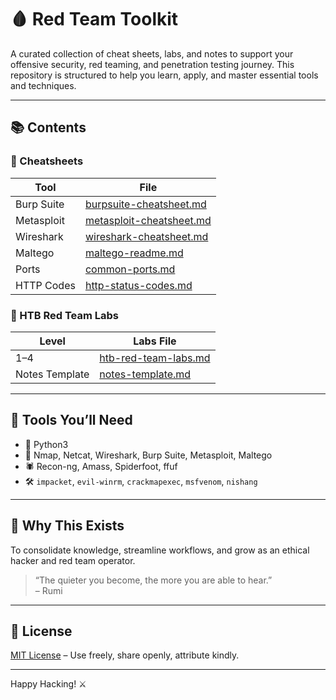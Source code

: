# 🩸 Red Team Toolkit

A curated collection of cheat sheets, labs, and notes to support your offensive security, red teaming, and penetration testing journey. This repository is structured to help you learn, apply, and master essential tools and techniques.

---

## 📚 Contents

### 📁 Cheatsheets

| Tool         | File                                    |
|--------------|------------------------------------------|
| Burp Suite   | [burpsuite-cheatsheet.md](cheatsheets/burpsuite-cheatsheet.md) |
| Metasploit   | [metasploit-cheatsheet.md](cheatsheets/metasploit-cheatsheet.md) |
| Wireshark    | [wireshark-cheatsheet.md](cheatsheets/wireshark-cheatsheet.md) |
| Maltego      | [maltego-readme.md](cheatsheets/maltego-readme.md) |
| Ports        | [common-ports.md](cheatsheets/common-ports.md) |
| HTTP Codes   | [http-status-codes.md](cheatsheets/http-status-codes.md) |

### 🔬 HTB Red Team Labs

| Level | Labs File                                   |
|-------|---------------------------------------------|
| 1–4   | [htb-red-team-labs.md](labs/htb-red-team-labs.md) |
| Notes Template | [notes-template.md](labs/notes-template.md) |

---

## 🔧 Tools You’ll Need

- 🐍 Python3
- 📡 Nmap, Netcat, Wireshark, Burp Suite, Metasploit, Maltego
- 🕷️ Recon-ng, Amass, Spiderfoot, ffuf
- 🛠️ `impacket`, `evil-winrm`, `crackmapexec`, `msfvenom`, `nishang`

---

## 🧠 Why This Exists

To consolidate knowledge, streamline workflows, and grow as an ethical hacker and red team operator.

> “The quieter you become, the more you are able to hear.”  
> – Rumi

---

## 🪪 License

[MIT License](LICENSE) – Use freely, share openly, attribute kindly.

---

Happy Hacking! ⚔️
